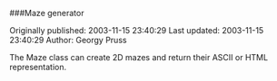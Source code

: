 ###Maze generator

Originally published: 2003-11-15 23:40:29
Last updated: 2003-11-15 23:40:29
Author: Georgy Pruss

The Maze class can create 2D mazes and return their ASCII or HTML representation.